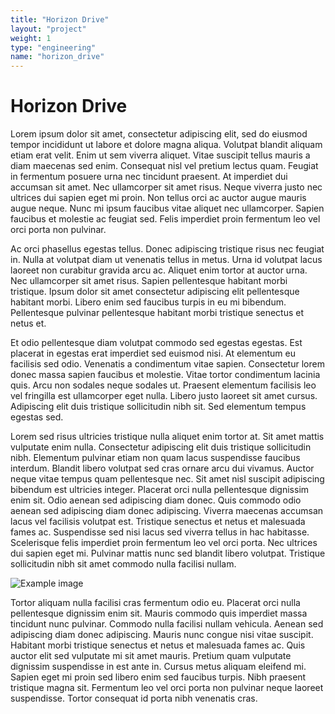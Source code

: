 ```yaml
---
title: "Horizon Drive"
layout: "project"
weight: 1
type: "engineering"
name: "horizon_drive"
---
```


# Horizon Drive

Lorem ipsum dolor sit amet, consectetur adipiscing elit, sed do eiusmod tempor incididunt ut labore et dolore magna aliqua. Volutpat blandit aliquam etiam erat velit. Enim ut sem viverra aliquet. Vitae suscipit tellus mauris a diam maecenas sed enim. Consequat nisl vel pretium lectus quam. Feugiat in fermentum posuere urna nec tincidunt praesent. At imperdiet dui accumsan sit amet. Nec ullamcorper sit amet risus. Neque viverra justo nec ultrices dui sapien eget mi proin. Non tellus orci ac auctor augue mauris augue neque. Nunc mi ipsum faucibus vitae aliquet nec ullamcorper. Sapien faucibus et molestie ac feugiat sed. Felis imperdiet proin fermentum leo vel orci porta non pulvinar.

Ac orci phasellus egestas tellus. Donec adipiscing tristique risus nec feugiat in. Nulla at volutpat diam ut venenatis tellus in metus. Urna id volutpat lacus laoreet non curabitur gravida arcu ac. Aliquet enim tortor at auctor urna. Nec ullamcorper sit amet risus. Sapien pellentesque habitant morbi tristique. Ipsum dolor sit amet consectetur adipiscing elit pellentesque habitant morbi. Libero enim sed faucibus turpis in eu mi bibendum. Pellentesque pulvinar pellentesque habitant morbi tristique senectus et netus et.

Et odio pellentesque diam volutpat commodo sed egestas egestas. Est placerat in egestas erat imperdiet sed euismod nisi. At elementum eu facilisis sed odio. Venenatis a condimentum vitae sapien. Consectetur lorem donec massa sapien faucibus et molestie. Vitae tortor condimentum lacinia quis. Arcu non sodales neque sodales ut. Praesent elementum facilisis leo vel fringilla est ullamcorper eget nulla. Libero justo laoreet sit amet cursus. Adipiscing elit duis tristique sollicitudin nibh sit. Sed elementum tempus egestas sed.

Lorem sed risus ultricies tristique nulla aliquet enim tortor at. Sit amet mattis vulputate enim nulla. Consectetur adipiscing elit duis tristique sollicitudin nibh. Elementum pulvinar etiam non quam lacus suspendisse faucibus interdum. Blandit libero volutpat sed cras ornare arcu dui vivamus. Auctor neque vitae tempus quam pellentesque nec. Sit amet nisl suscipit adipiscing bibendum est ultricies integer. Placerat orci nulla pellentesque dignissim enim sit. Odio aenean sed adipiscing diam donec. Quis commodo odio aenean sed adipiscing diam donec adipiscing. Viverra maecenas accumsan lacus vel facilisis volutpat est. Tristique senectus et netus et malesuada fames ac. Suspendisse sed nisi lacus sed viverra tellus in hac habitasse. Scelerisque felis imperdiet proin fermentum leo vel orci porta. Nec ultrices dui sapien eget mi. Pulvinar mattis nunc sed blandit libero volutpat. Tristique sollicitudin nibh sit amet commodo nulla facilisi nullam.

![Example image](/img/logo.png)

Tortor aliquam nulla facilisi cras fermentum odio eu. Placerat orci nulla pellentesque dignissim enim sit. Mauris commodo quis imperdiet massa tincidunt nunc pulvinar. Commodo nulla facilisi nullam vehicula. Aenean sed adipiscing diam donec adipiscing. Mauris nunc congue nisi vitae suscipit. Habitant morbi tristique senectus et netus et malesuada fames ac. Quis auctor elit sed vulputate mi sit amet mauris. Pretium quam vulputate dignissim suspendisse in est ante in. Cursus metus aliquam eleifend mi. Sapien eget mi proin sed libero enim sed faucibus turpis. Nibh praesent tristique magna sit. Fermentum leo vel orci porta non pulvinar neque laoreet suspendisse. Tortor consequat id porta nibh venenatis cras.


